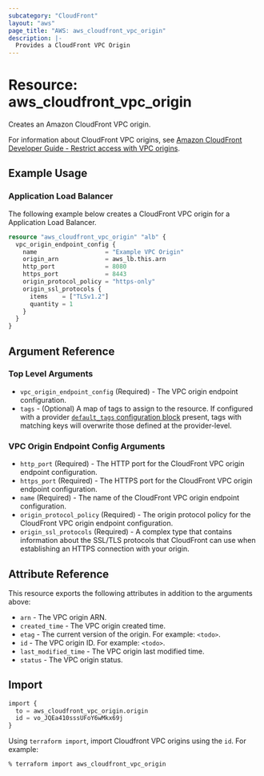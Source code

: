 ```yaml
---
subcategory: "CloudFront"
layout: "aws"
page_title: "AWS: aws_cloudfront_vpc_origin"
description: |-
  Provides a CloudFront VPC Origin
---
```


# Resource: aws_cloudfront_vpc_origin

Creates an Amazon CloudFront VPC origin.

For information about CloudFront VPC origins, see
[Amazon CloudFront Developer Guide - Restrict access with VPC origins][1].

## Example Usage

### Application Load Balancer

The following example below creates a CloudFront VPC origin for a Application Load Balancer.

```terraform
resource "aws_cloudfront_vpc_origin" "alb" {
  vpc_origin_endpoint_config {
    name                   = "Example VPC Origin"
    origin_arn             = aws_lb.this.arn
    http_port              = 8080
    https_port             = 8443
    origin_protocol_policy = "https-only"
    origin_ssl_protocols {
      items    = ["TLSv1.2"]
      quantity = 1
    }
  }
}
```

## Argument Reference

### Top Level Arguments

* `vpc_origin_endpoint_config` (Required) - The VPC origin endpoint configuration.
* `tags` - (Optional) A map of tags to assign to the resource. If configured with a provider [`default_tags` configuration block](https://registry.terraform.io/providers/hashicorp/aws/latest/docs#default_tags-configuration-block) present, tags with matching keys will overwrite those defined at the provider-level.

### VPC Origin Endpoint Config Arguments

* `http_port` (Required) - The HTTP port for the CloudFront VPC origin endpoint configuration.
* `https_port` (Required) - The HTTPS port for the CloudFront VPC origin endpoint configuration.
* `name` (Required) - The name of the CloudFront VPC origin endpoint configuration.
* `origin_protocol_policy` (Required) - The origin protocol policy for the CloudFront VPC origin endpoint configuration.
* `origin_ssl_protocols` (Required) - A complex type that contains information about the SSL/TLS protocols that CloudFront can use when establishing an HTTPS connection with your origin.

## Attribute Reference

This resource exports the following attributes in addition to the arguments above:

* `arn` - The VPC origin ARN.
* `created_time` - The VPC origin created time.
* `etag` - The current version of the origin. For example: `<todo>`.
* `id` - The VPC origin ID. For example: `<todo>`.
* `last_modified_time` - The VPC origin last modified time.
* `status` - The VPC origin status.

[1]: https://docs.aws.amazon.com/AmazonCloudFront/latest/DeveloperGuide/private-content-vpc-origins.html

## Import

```terraform
import {
  to = aws_cloudfront_vpc_origin.origin
  id = vo_JQEa410sssUFoY6wMkx69j
}
```

Using `terraform import`, import Cloudfront VPC origins using the `id`. For example:

```console
% terraform import aws_cloudfront_vpc_origin
```
